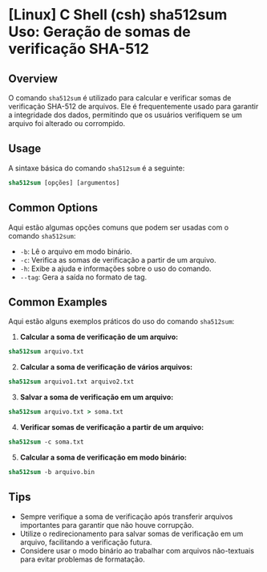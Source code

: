 # [Linux] C Shell (csh) sha512sum Uso: Geração de somas de verificação SHA-512

## Overview
O comando `sha512sum` é utilizado para calcular e verificar somas de verificação SHA-512 de arquivos. Ele é frequentemente usado para garantir a integridade dos dados, permitindo que os usuários verifiquem se um arquivo foi alterado ou corrompido.

## Usage
A sintaxe básica do comando `sha512sum` é a seguinte:

```csh
sha512sum [opções] [argumentos]
```

## Common Options
Aqui estão algumas opções comuns que podem ser usadas com o comando `sha512sum`:

- `-b`: Lê o arquivo em modo binário.
- `-c`: Verifica as somas de verificação a partir de um arquivo.
- `-h`: Exibe a ajuda e informações sobre o uso do comando.
- `--tag`: Gera a saída no formato de tag.

## Common Examples
Aqui estão alguns exemplos práticos do uso do comando `sha512sum`:

1. **Calcular a soma de verificação de um arquivo:**

```csh
sha512sum arquivo.txt
```

2. **Calcular a soma de verificação de vários arquivos:**

```csh
sha512sum arquivo1.txt arquivo2.txt
```

3. **Salvar a soma de verificação em um arquivo:**

```csh
sha512sum arquivo.txt > soma.txt
```

4. **Verificar somas de verificação a partir de um arquivo:**

```csh
sha512sum -c soma.txt
```

5. **Calcular a soma de verificação em modo binário:**

```csh
sha512sum -b arquivo.bin
```

## Tips
- Sempre verifique a soma de verificação após transferir arquivos importantes para garantir que não houve corrupção.
- Utilize o redirecionamento para salvar somas de verificação em um arquivo, facilitando a verificação futura.
- Considere usar o modo binário ao trabalhar com arquivos não-textuais para evitar problemas de formatação.